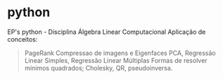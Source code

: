 # python
EP's python - Disciplina Álgebra Linear Computacional 
Aplicação de conceitos:
> PageRank
> Compressao de imagens e Eigenfaces
> PCA, Regressão Linear Simples, Regressão Linear Múltiplas
> Formas de resolver mínimos quadrados; Cholesky, QR, pseudoinversa.
